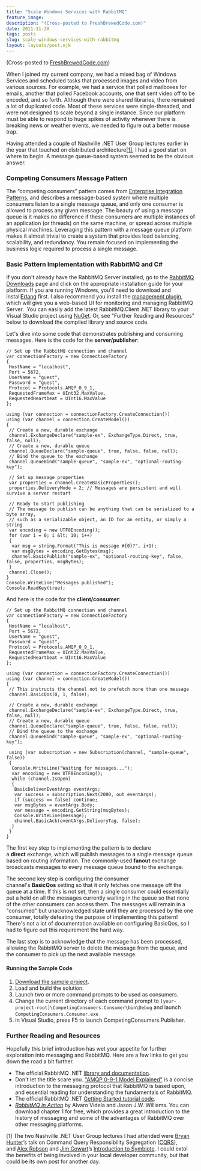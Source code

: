 ```yaml
---
title: "Scale Windows Services with RabbitMQ"
feature_image: 
description: "(Cross-posted to FreshBrewedCode.com)"
date: 2011-11-30
tags: posts
slug: scale-windows-services-with-rabbitmq
layout: layouts/post.njk
---
```


(Cross-posted to [FreshBrewedCode.com](http://freshbrewedcode.com/davidneal/2011/11/30/scale-windows-services-with-rabbitmq/))

When I joined my current company, we had a mixed bag of Windows Services and scheduled tasks that processed images and video from various sources. For example, we had a service that polled mailboxes for emails, another that polled Facebook accounts, one that sent video off to be encoded, and so forth. Although there were shared libraries, there remained a lot of duplicated code. Most of these services were single-threaded, and were not designed to scale beyond a single instance. Since our platform must be able to respond to huge spikes of activity whenever there is breaking news or weather events, we needed to figure out a better mouse trap.

Having attended a couple of Nashville .NET User Group lectures earlier in the year that touched on distributed architecture[\[1\]](#ref1), I had a good start on where to begin. A message queue-based system seemed to be the obvious answer.

### **Competing Consumers Message Pattern**

The “competing consumers” pattern comes from [Enterprise Integration Patterns](http://www.amazon.com/Enterprise-Integration-Patterns-Designing-Deploying/dp/0321200683/ref=sr_1_1?ie=UTF8&qid=1322663102&sr=8-1), and describes a message-based system where multiple consumers listen to a single message queue, and only one consumer is allowed to process any given message. The beauty of using a message queue is it makes no difference if these consumers are multiple instances of an application (or threads) on the same machine, or spread across multiple physical machines. Leveraging this pattern with a message queue platform makes it almost trivial to create a system that provides load balancing, scalability, and redundancy. You remain focused on implementing the business logic required to process a single message.

### **Basic Pattern Implementation with RabbitMQ and C#**

If you don't already have the RabbitMQ Server installed, go to the [RabbitMQ Downloads](http://www.rabbitmq.com/download.html) page and click on the appropriate installation guide for your platform. If you are running Windows, you'll need to download and install[Erlang](http://www.erlang.org/download.html) first. I also recommend you install the [management plugin](http://www.rabbitmq.com/management.html), which will give you a web-based UI for monitoring and managing RabbitMQ Server.  You can easily add the latest RabbitMQ.Client .NET library to your Visual Studio project using [NuGet](http://nuget.org/List/Packages/RabbitMQ.Client). Or, see "Further Reading and Resources" below to download the compiled library and source code.

Let's dive into some code that demonstrates publishing and consuming messages. Here is the code for the **server/publisher**:

```prettyprint
// Set up the RabbitMQ connection and channel
var connectionFactory = new ConnectionFactory
{
 HostName = "localhost",
 Port = 5672,
 UserName = "guest",
 Password = "guest",
 Protocol = Protocols.AMQP_0_9_1,
 RequestedFrameMax = UInt32.MaxValue,
 RequestedHeartbeat = UInt16.MaxValue
};

using (var connection = connectionFactory.CreateConnection())
using (var channel = connection.CreateModel())
{
 // Create a new, durable exchange
 channel.ExchangeDeclare("sample-ex", ExchangeType.Direct, true, false, null);
 // Create a new, durable queue
 channel.QueueDeclare("sample-queue", true, false, false, null);
 // Bind the queue to the exchange
 channel.QueueBind("sample-queue", "sample-ex", "optional-routing-key");

 // Set up message properties
 var properties = channel.CreateBasicProperties();
 properties.DeliveryMode = 2; // Messages are persistent and will survive a server restart

 // Ready to start publishing
 // The message to publish can be anything that can be serialized to a byte array,
 // such as a serializable object, an ID for an entity, or simply a string
 var encoding = new UTF8Encoding();
 for (var i = 0; i &lt; 10; i++)
 {
  var msg = string.Format("This is message #{0}?", i+1);
  var msgBytes = encoding.GetBytes(msg);
  channel.BasicPublish("sample-ex", "optional-routing-key", false, false, properties, msgBytes);
 }
 channel.Close();
}
Console.WriteLine("Messages published");
Console.ReadKey(true);
```

And here is the code for the **client/consumer**:

```prettyprint
// Set up the RabbitMQ connection and channel
var connectionFactory = new ConnectionFactory
{
 HostName = "localhost",
 Port = 5672,
 UserName = "guest",
 Password = "guest",
 Protocol = Protocols.AMQP_0_9_1,
 RequestedFrameMax = UInt32.MaxValue,
 RequestedHeartbeat = UInt16.MaxValue
};

using (var connection = connectionFactory.CreateConnection())
using (var channel = connection.CreateModel())
{
 // This instructs the channel not to prefetch more than one message
 channel.BasicQos(0, 1, false);

 // Create a new, durable exchange
 channel.ExchangeDeclare("sample-ex", ExchangeType.Direct, true, false, null);
 // Create a new, durable queue
 channel.QueueDeclare("sample-queue", true, false, false, null);
 // Bind the queue to the exchange
 channel.QueueBind("sample-queue", "sample-ex", "optional-routing-key");

 using (var subscription = new Subscription(channel, "sample-queue", false))
 {
  Console.WriteLine("Waiting for messages...");
  var encoding = new UTF8Encoding();
  while (channel.IsOpen)
  {
   BasicDeliverEventArgs eventArgs;
   var success = subscription.Next(2000, out eventArgs);
   if (success == false) continue;
   var msgBytes = eventArgs.Body;
   var message = encoding.GetString(msgBytes);
   Console.WriteLine(message);
   channel.BasicAck(eventArgs.DeliveryTag, false);
  }
 }
}
```

The first key step to implementing the pattern is to declare a **direct** exchange, which will publish messages to a single message queue based on routing information. The commonly-used **fanout** exchange broadcasts messages to every message queue bound to the exchange.

The second key step is configuring the consumer channel's **BasicQos** setting so that it only fetches one message off the queue at a time. If this is not set, then a single consumer could essentially put a hold on all the messages currently waiting in the queue so that none of the other consumers can access them. The messages will remain in a "consumed" but unacknowledged state until they are processed by the one consumer, totally defeating the purpose of implementing this pattern! There's not a lot of documentation available on configuring BasicQos, so I had to figure out this requirement the hard way.

The last step is to acknowledge that the message has been processed, allowing the RabbitMQ server to delete the message from the queue, and the consumer to pick up the next available message.

#### Running the Sample Code

1. [Download the sample project](https://github.com/reverentgeek/RabbitMQSamples).
2. Load and build the solution.
3. Launch two or more command prompts to be used as consumers.
4. Change the current directory of each command prompt to `[your-project-root]\CompetingConsumers.Consumer\bin\Debug` and launch `CompetingConsumers.Consumer.exe`
5. In Visual Studio, press F5 to launch CompetingConsumers.Publisher.

### Further Reading and Resources

Hopefully this brief introduction has wet your appetite for further exploration into messaging and RabbitMQ. Here are a few links to get you down the road a bit further.

* The official RabbitMQ .NET [library and documentation](http://www.rabbitmq.com/dotnet.html).
* Don't let the title scare you. ["AMQP 0-9-1 Model Explained"](http://www.rabbitmq.com/tutorials/amqp-concepts.html) is a concise introduction to the messaging protocol that RabbitMQ is based upon, and essential reading for understanding the fundamentals of RabbitMQ.
* The official RabbitMQ .NET [Getting Started tutorial code](https://github.com/rabbitmq/rabbitmq-tutorials/tree/master/dotnet).
* _[RabbitMQ in Action](http://www.manning.com/videla/)_ by Alvaro Videla and Jason J.W. Williams. You can download chapter 1 for free, which provides a great introduction to the history of messaging and some of the advantages of RabbitMQ over other messaging platforms.

\[1\] The two Nashville .NET User Group lectures I had attended were [Bryan Hunter](http://freshbrewedcode.com/bryanhunter/)’s talk on Command Query Responsibility Segregation ([CQRS](http://www.cqrsinfo.com/)), and [Alex Robson](http://freshbrewedcode.com/alexrobson/) and [Jim Cowart](http://freshbrewedcode.com/jimcowart/)’s [Introduction to Symbiote](http://nashdotnet.org/2011/05/may-12-2011-alex-robson-jim-cowart-introduction-to-symbiote/). I could extol the benefits of being involved in your local developer community, but that could be its own post for another day.
